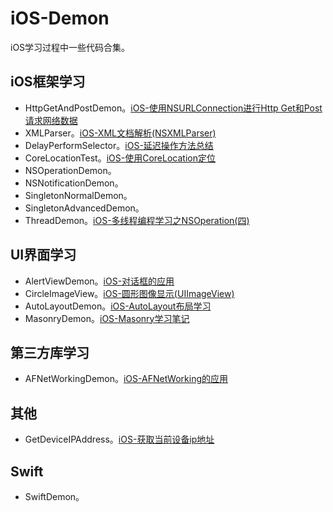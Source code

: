 # iOS-Demon
iOS学习过程中一些代码合集。


## iOS框架学习

* HttpGetAndPostDemon。[iOS-使用NSURLConnection进行Http Get和Post请求网络数据](http://lysongzi.com/2016/01/28/iOS-使用NSURLConnection进行Http-Get和Post请求网络数据/)
* XMLParser。[iOS-XML文档解析(NSXMLParser)](http://lysongzi.com/2016/01/23/iOS-XML文档解析(NSXMLParser)/)
* DelayPerformSelector。[iOS-延迟操作方法总结](http://lysongzi.com/2016/01/30/iOS-延迟操作方法总结/)
* CoreLocationTest。[iOS-使用CoreLocation定位](http://lysongzi.com/2016/01/24/iOS-使用CoreLocation定位/)
* NSOperationDemon。
* NSNotificationDemon。
* SingletonNormalDemon。
* SingletonAdvancedDemon。
* ThreadDemon。[iOS-多线程编程学习之NSOperation(四)](http://lysongzi.com/2016/02/23/iOS-多线程编程学习之NSOperation-四/)

## UI界面学习

* AlertViewDemon。[iOS-对话框的应用](http://lysongzi.com/2016/01/29/iOS-对话框的应用/)
* CircleImageView。[iOS-圆形图像显示(UIImageView)](http://lysongzi.com/2016/02/04/iOS-圆形图像显示/)
* AutoLayoutDemon。[iOS-AutoLayout布局学习](http://lysongzi.com/2016/02/12/iOS-AutoLayout布局学习/)
* MasonryDemon。[iOS-Masonry学习笔记](http://lysongzi.com/2016/02/20/iOS-Masonry学习笔记/)

## 第三方库学习

* AFNetWorkingDemon。[iOS-AFNetWorking的应用](http://lysongzi.com/2016/01/29/iOS-AFNetWorking的应用/)   

## 其他

* GetDeviceIPAddress。[iOS-获取当前设备ip地址](http://lysongzi.com/2016/01/28/iOS-获取当前设备ip地址/)

## Swift
* SwiftDemon。


